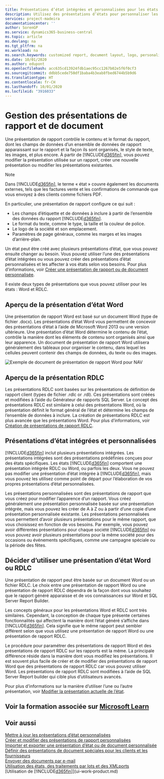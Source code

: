 ```yaml
---
title: Présentations d’état intégrées et personnalisées pour les états et les documents | Microsoft Docs
description: Utilisez des présentations d’états pour personnaliser les documents, par exemple, pour personnaliser la police, le logo, ou la mise en page des fichiers PDF que vous envoyez aux clients.
services: project-madeira
documentationcenter: ''
author: SorenGP
ms.service: dynamics365-business-central
ms.topic: article
ms.devlang: na
ms.tgt_pltfrm: na
ms.workload: na
ms.search.keywords: customized report, document layout, logo, personalize
ms.date: 10/01/2020
ms.author: edupont
ms.openlocfilehash: acc635cd13924fdb1aec95cc1267b02e5f6f0cf3
ms.sourcegitcommit: ddbb5cede750df1baba4b3eab8fbed6744b5b9d6
ms.translationtype: HT
ms.contentlocale: fr-CH
ms.lasthandoff: 10/01/2020
ms.locfileid: "3916033"
---
```

# <a name="managing-report-and-document-layouts"></a>Gestion des présentations de rapport et de document
Une présentation de rapport contrôle le contenu et le format du rapport, dont les champs de données d’un ensemble de données de rapport apparaissant sur le rapport et la façon ils sont organisés, le style de texte, les images, et plus encore. À partir de [!INCLUDE[d365fin](includes/d365fin_md.md)], vous pouvez modifier la présentation utilisée sur un rapport, créer une nouvelle présentation ou modifier les présentations existantes.

> [!NOTE]  
>   Dans [!INCLUDE[d365fin](includes/d365fin_md.md)], le terme « état » couvre également les documents externes, tels que les factures vente et les confirmations de commande que vous envoyez à des clients comme fichiers PDF.

En particulier, une présentation de rapport configure ce qui suit :

* Les champs d’étiquette et de données à inclure à partir de l’ensemble des données du rapport [!INCLUDE[d365fin](includes/d365fin_md.md)].
* Le format du texte, comme le type, la taille et la couleur de police.
* Le logo de la société et son emplacement.
* Paramètres de page généraux, comme les marges et les images d’arrière-plan.

Un état peut être créé avec plusieurs présentations d’état, que vous pouvez ensuite changer au besoin. Vous pouvez utiliser l’une des présentations d’état intégrées ou vous pouvez créer des présentations d’état personnalisées et les affecter à vos états selon vos besoins. Pour plus d’informations, voir [Créer une présentation de rapport ou de document personnalisée](ui-how-create-custom-report-layout.md).

Il existe deux types de présentations que vous pouvez utiliser pour les états : Word et RDLC.

## <a name="word-report-layout-overview"></a>Aperçu de la présentation d’état Word
Une présentation de rapport Word est basé sur un document Word (type de fichier .docx). Les présentations d’état Word vous permettent de concevoir des présentations d’état à l’aide de Microsoft Word 2013 ou une version ultérieure. Une présentation d’état Word détermine le contenu de l’état, contrôle la manière dont les éléments de contenu sont organisés ainsi que leur apparence. Un document de présentation de rapport Word utilisera généralement des tableaux pour organiser le contenu, dans lequel les cellules peuvent contenir des champs de données, du texte ou des images.

 ![Exemple de document de présentation de rapport Word pour NAV](media/nav_wordreportlayout_edit_in_word_example.png "NAV_WordReportLayout_Edit_In_Word_Example")  

## <a name="rdlc-layout-overview"></a>Aperçu de la présentation RDLC
Les présentations RDLC sont basées sur les présentations de définition de rapport client (types de fichier .rdlc or .rdl). Ces présentations sont créées et modifiées à l’aide du Générateur de rapports SQL Server. Le concept des présentations RDLC est similaire à celui des présentations Word, où la présentation définit le format général de l’état et détermine les champs de l’ensemble de données à inclure. La création de présentations RDLC est plus avancée que les présentations Word. Pour plus d’informations, voir [Création de présentations de rapport RDLC](/dynamics-nav/Designing-RDLC-Report-Layouts).

## <a name="built-in-and-custom-report-layouts"></a>Présentations d’état intégrées et personnalisées
[!INCLUDE[d365fin](includes/d365fin_md.md)] inclut plusieurs présentations intégrées. Les présentations intégrées sont des présentations prédéfinies conçues pour des états spécifiques. Les états [!INCLUDE[d365fin](includes/d365fin_md.md)] comportent une présentation intégrée RDLC ou Word, ou parfois les deux. Vous ne pouvez pas modifier une présentation d’état intégrée à [!INCLUDE[d365fin](includes/d365fin_md.md)], mais vous pouvez les utilisez comme point de départ pour l’élaboration de vos propres présentations d’état personnalisées.

Les présentations personnalisées sont des présentations de rapport que vous créez pour modifier l’apparence d’un rapport. Vous créez généralement une présentation personnalisée basée sur une présentation intégrée, mais vous pouvez les créer de A à Z ou à partir d’une copie d’une présentation personnalisée existante. Les présentations personnalisées vous permettent d’avoir plusieurs présentations pour le même rapport, que vous choisissez en fonction de vos besoins. Par exemple, vous pouvez avoir différentes présentations pour chaque société [!INCLUDE[d365fin](includes/d365fin_md.md)] ou vous pouvez avoir plusieurs présentations pour la même société pour des occasions ou événements spécifiques, comme une campagne spéciale ou la période des fêtes.

## <a name="deciding-whether-to-use-a-word-or-rdlc-report-layout"></a>Décider d’utiliser une présentation d’état Word ou RDLC
Une présentation de rapport peut être basée sur un document Word ou un fichier RDLC. Le choix entre une présentation de rapport Word ou une présentation de rapport RDLC dépendra de la façon dont vous souhaitez que le rapport généré apparaisse et de vos connaissances sur Word et SQL Server Report Builder.

Les concepts généraux pour les présentations Word et RDLC sont très similaires. Cependant, la conception de chaque type présente certaines fonctionnalités qui affectent la manière dont l’état généré s’affiche dans [!INCLUDE[d365fin](includes/d365fin_md.md)]. Cela signifie que le même rapport peut sembler différent selon que vous utilisez une présentation de rapport Word ou une présentation de rapport RDLC.

Le procédure pour paramétrer des présentations de rapport Word et des présentations de rapport RDLC sur les rapports est la même. La principale différence réside dans la manière dont vous modifiez les présentations. Il est souvent plus facile de créer et de modifier des présentations de rapport Word que des présentations de rapport RDLC car vous pouvez utiliser Word. Les présentations de rapport RDLC sont modifiées à l’aide de SQL Server Report builder qui cible plus d’utilisateurs avancés.

Pour plus d’informations sur la manière d’utiliser l’une ou l’autre présentation, voir [Modifier la présentation actuelle de l’état](ui-how-change-layout-currently-used-report.md).

## <a name="see-related-training-at-microsoft-learn"></a>Voir la formation associée sur [Microsoft Learn](/learn/modules/change-documents-dynamics-365-business-central/index)

## <a name="see-also"></a>Voir aussi
[Mettre à jour les présentations d’état personnalisées](ui-update-report-layouts.md)  
[Créer et modifier des présentations de rapport personnalisées](ui-how-create-custom-report-layout.md)  
[Importer et exporter une présentation d’état ou de document personnalisée](ui-how-import-and-export-report-layout.md)  
[Définir des présentations de document spéciales pour les clients et les fournisseurs](ui-define-customer-vendor-document-layouts.md)  
[Envoyer des documents par e-mail](ui-how-send-documents-email.md)  
[Utilisation des états, des traitements par lots et des XMLports](ui-work-report.md)  
[Utilisation de [!INCLUDE[d365fin](includes/d365fin_md.md)]](ui-work-product.md)  
